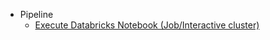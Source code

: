 * Pipeline
  - [Execute Databricks Notebook (Job/Interactive cluster)](execute-databricks-notebook)
